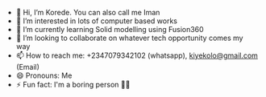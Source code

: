 - 👋 Hi, I’m Korede. You can also call me Iman
- 👀 I’m interested in lots of computer based works
- 🌱 I’m currently learning Solid modelling using Fusion360
- 💞️ I’m looking to collaborate on whatever tech opportunity comes my way 
- 📫 How to reach me: +2347079342102 (whatsapp), kiyekolo@gmail.com (Email)
- 😄 Pronouns: Me
- ⚡ Fun fact: I'm a boring person 🫠✨

<!---
Korede is a ✨ special ✨ repository because its `README.md` (this file) appears on your GitHub profile.
You can click the Preview link to take a look at your changes.
--->
